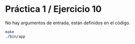 # Práctica 1 / Ejercicio 10

No hay argumentos de entrada, están definidos en el código.

```bash
make
./bin/app
```
